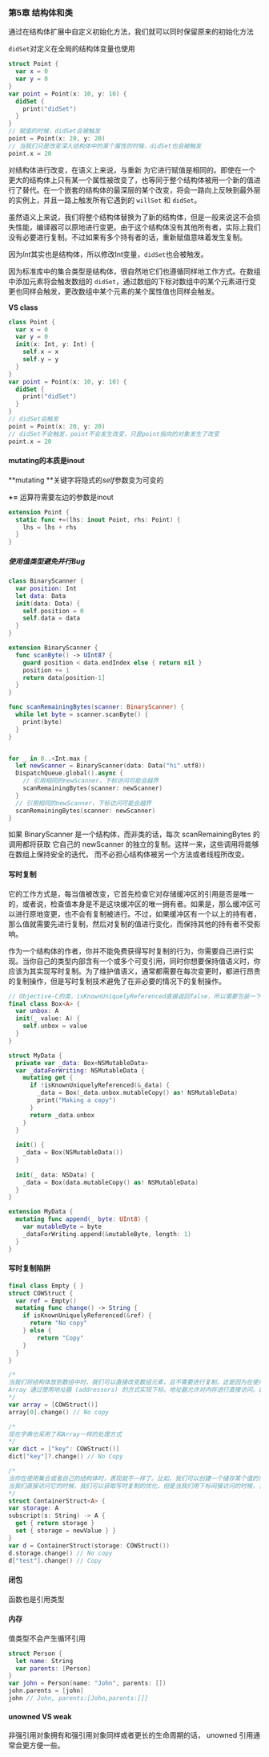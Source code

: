 ### 第5章 结构体和类

通过在结构体扩展中自定义初始化方法，我们就可以同时保留原来的初始化方法

`didSet`对定义在全局的结构体变量也使用

```swift
struct Point {
  var x = 0
  var y = 0
}
var point = Point(x: 10, y: 10) {
  didSet {
    print("didSet")
  }
}
// 赋值的时候，didSet会被触发
point = Point(x: 20, y: 20) 
// 当我们只是改变深入结构体中的某个属性的时候，didSet也会被触发
point.x = 20
```

对结构体进行改变，在语义上来说，与重新 为它进行赋值是相同的。即使在一个更大的结构体上只有某一个属性被改变了，也等同于整个结构体被用一个新的值进行了替代。在一个嵌套的结构体的最深层的某个改变，将会一路向上反映到最外层的实例上，并且一路上触发所有它遇到的 `willSet` 和 `didSet`。

虽然语义上来说，我们将整个结构体替换为了新的结构体，但是一般来说这不会损失性能，编译器可以原地进行变更。由于这个结构体没有其他所有者，实际上我们没有必要进行复制。不过如果有多个持有者的话，重新赋值意味着发生复制。

因为*Int*其实也是结构体，所以修改Int变量，`didSet`也会被触发。

因为标准库中的集合类型是结构体，很自然地它们也遵循同样地工作方式。在数组中添加元素将会触发数组的 `didSet`，通过数组的下标对数组中的某个元素进行变更也同样会触发，更改数组中某个元素的某个属性值也同样会触发。

**VS class**

```swift
class Point {
  var x = 0
  var y = 0
  init(x: Int, y: Int) {
    self.x = x
    self.y = y
  }
}
var point = Point(x: 10, y: 10) {
  didSet {
    print("didSet")
  }
}
// didSet会触发
point = Point(x: 20, y: 20)
// didSet不会触发，point不会发生改变，只是point指向的对象发生了改变
point.x = 20
```

#### mutating的本质是inout

**mutating **关键字将隐式的*self*参数变为可变的

**+=** 运算符需要左边的参数是inout

```swift
extension Point {
  static func +=(lhs: inout Point, rhs: Point) {
	lhs = lhs + rhs
  }
}
```

##### 使用值类型避免并行Bug

```swift
class BinaryScanner { 
  var position: Int
  let data: Data 
  init(data: Data) {
    self.position = 0
    self.data = data 
  }
}

extension BinaryScanner { 
  func scanByte() -> UInt8? {
    guard position < data.endIndex else { return nil }
    position += 1
    return data[position-1]
  } 
}

func scanRemainingBytes(scanner: BinaryScanner) {
  while let byte = scanner.scanByte() {
    print(byte) 
  }
}


for _ in 0..<Int.max {
  let newScanner = BinaryScanner(data: Data("hi".utf8))
  DispatchQueue.global().async {
    // 引用相同的newScanner，下标访问可能会越界
    scanRemainingBytes(scanner: newScanner) 
  }
  // 引用相同的newScanner，下标访问可能会越界
  scanRemainingBytes(scanner: newScanner) 
}
```

如果 BinaryScanner 是一个结构体，而非类的话，每次 scanRemainingBytes 的调用都将获取 它自己的 newScanner 的独立的复制。这样一来，这些调用将能够在数组上保持安全的迭代， 而不必担心结构体被另一个方法或者线程所改变。

#### 写时复制

它的工作方式是，每当值被改变，它首先检查它对存储缓冲区的引用是否是唯一的，或者说，检查值本身是不是这块缓冲区的唯一拥有者。如果是，那么缓冲区可以进行原地变更，也不会有复制被进行。不过，如果缓冲区有一个以上的持有者，那么值就需要先进行复制，然后对复制的值进行变化，而保持其他的持有者不受影响。

作为一个结构体的作者，你并不能免费获得写时复制的行为，你需要自己进行实现。当你自己的类型内部含有一个或多个可变引用，同时你想要保持值语义时，你应该为其实现写时复制。为了维护值语义，通常都需要在每次变更时，都进行昂贵的复制操作，但是写时复制技术避免了在非必要的情况下的复制操作。

```swift
// Objective-C的类，isKnownUniquelyReferenced直接返回false，所以需要包装一下
final class Box<A> {
  var unbox: A
  init(_ value: A) { 
	self.unbox = value 
  }
}

struct MyData {
  private var _data: Box<NSMutableData> 
  var _dataForWriting: NSMutableData {
    mutating get {
      if !isKnownUniquelyReferenced(&_data) {
		_data = Box(_data.unbox.mutableCopy() as! NSMutableData) 
		print("Making a copy")
	  }
	  return _data.unbox
    }
  } 
  
  init() {
    _data = Box(NSMutableData()) 
  }
  
  init(_ data: NSData) {
    _data = Box(data.mutableCopy() as! NSMutableData)
  } 
}

extension MyData {
  mutating func append(_ byte: UInt8) {
    var mutableByte = byte
    _dataForWriting.append(&mutableByte, length: 1) 
  }
}
```

#### 写时复制陷阱

```swift
final class Empty { } 
struct COWStruct {
  var ref = Empty()
  mutating func change() -> String {
    if isKnownUniquelyReferenced(&ref) {
      return "No copy" 
    } else {
        return "Copy" 
    }
  }
}

/* 
当我们将结构体放到数组中时，我们可以直接改变数组元素，且不需要进行复制。这是因为在使用数组下标访问元素时，我们是直接访问内存的位置
Array 通过使用地址器 (addressors) 的方式实现下标。地址器允许对内存进行直接访问。数组的下标并不是返回元素，而是返回一个元素的地址器。这样一来，元素的内存可以被原地改变，而不需要再进行不必要的复制。
*/
var array = [COWStruct()]
array[0].change() // No copy

/* 
现在字典也采用了和Array一样的处理方式
*/
var dict = ["key": COWStruct()] 
dict["key"]?.change() // No Copy

/*
当你在使用集合或者自己的结构体时，表现就不一样了。比如，我们可以创建一个储存某个值的简单地容器类型，通过直接访问存储的属性，或者间接地使用下标，都可以访问到这个值。
当我们直接访问它的时候，我们可以获取写时复制的优化，但是当我们用下标间接访问的时候，复制会发生:
*/
struct ContainerStruct<A> { 
var storage: A 
subscript(s: String) -> A {
  get { return storage }
  set { storage = newValue } }
}
var d = ContainerStruct(storage: COWStruct()) 
d.storage.change() // No copy 
d["test"].change() // Copy
```

#### 闭包

函数也是引用类型

#### 内存

值类型不会产生循环引用

```swift
struct Person {
  let name: String
  var parents: [Person]
}
var john = Person(name: "John", parents: [])
john.parents = [john]
john // John, parents:[John,parents:[]]
```

#### unowned VS weak

非强引用对象拥有和强引用对象同样或者更⻓的生命周期的话， unowned 引用通常会更方便一些。